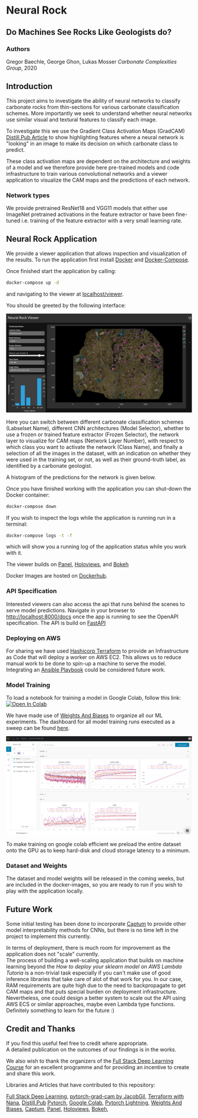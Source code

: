 # Neural Rock
## Do Machines See Rocks Like Geologists do?

### Authors

Gregor Baechle, George Ghon, Lukas Mosser
_Carbonate Complexities Group_, 2020

## Introduction

This project aims to investigate the ability of neural networks to classify carbonate rocks from thin-sections for 
various carbonate classification schemes. More importantly we seek to understand whether neural networks
use similar visual and textural features to classify each image. 

To investigate this we use the Gradient Class Activation Maps (GradCAM) [Distill.Pub Article](https://distill.pub/2020/attribution-baselines/) to show highlighting features
where a neural network is "looking" in an image to make its decision on which carbonate class to predict.

These class activation maps are dependent on the architecture and weights of a model and we therefore provide 
here pre-trained models and code infrastructure to train various convolutional networks and a viewer application 
to visualize the CAM maps and the predictions of each network.

### Network types

We provide pretrained ResNet18 and VGG11 models that either use ImageNet pretrained activations in the feature 
extractor or have been fine-tuned i.e. training of the feature extractor with a very small learning rate.

## Neural Rock Application

We provide a viewer application that allows inspection and visualization of the results.
To run the application first install [Docker](https://docs.docker.com/compose/) and [Docker-Compose](https://docs.docker.com/compose/).

Once finished start the application by calling:
```bash
docker-compose up -d 
```
and navigating to the viewer at [localhost/viewer](http://localhost/viewer).

You should be greeted by the following interface:

![Viewer](static/viewer.png)

Here you can switch between different carbonate classification schemes (Labselset Name),
different CNN architectures (Model Selector), whether to use a frozen or trained feature extractor 
(Frozen Selector), the network layer to visualize for CAM maps (Network Layer Number), with respect 
to which class you want to activate the network (Class Name), and finally a selection of all the images 
in the dataset, with an indication on whether they were used in the training set, or not, as well as their 
ground-truth label, as identified by a carbonate geologist.

A histogram of the predictions for the network is given below.  

Once you have finished working with the application you can shut-down the Docker container:
```bash
docker-compose down
```

If you wish to inspect the logs while the application is running run in a terminal:
```bash
docker-compose logs -t -f
```
which will show you a running log of the application status while you work with it.

The viewer builds on [Panel](https://panel.holoviz.org/reference/panes/HoloViews.html), [Holoviews](https://holoviews.org/), and [Bokeh](https://docs.bokeh.org/en/latest/index.html)

Docker Images are hosted on [Dockerhub](https://hub.docker.com/repository/docker/lmoss/neural-rock).

### API Specification

Interested viewers can also access the api that runs behind the scenes to serve model predictions.
Navigate in your browser to [http://localhost:8000/docs](http://localhost:8000/docs) once the app is 
running to see the OpenAPI specification. The API is build on [FastAPI](https://fastapi.tiangolo.com/)

### Deploying on AWS

For sharing we have used [Hashicorp Terraform](https://www.terraform.io/) to provide an Infrastructure as Code that will 
deploy a worker on AWS EC2. This allows us to reduce manual work to be done to spin-up a machine to serve the model.  
Integrating an [Ansible Playbook](https://www.ansible.com/) could be considered future work.

### Model Training

To load a notebook for training a model in Google Colab, follow this link:  
[![Open In Colab](https://colab.research.google.com/assets/colab-badge.svg)](https://colab.research.google.com/github/LukasMosser/neural_rock_typing/)

We have made use of [Weights And Biases](https://wandb.ai) to organize all our ML experiments.
The dashboard for all model training runs executed as a sweep can be found [here](https://wandb.ai/ccg/neural-rock-finak-2).

![Weights&Biases Dashboard](static/wandb.png)

To make training on google colab efficient we preload the entire dataset onto the GPU as to keep hard-disk and cloud storage latency to a minimum.

### Dataset and Weights

The dataset and model weights will be released in the coming weeks, but are included in the docker-images, so 
you are ready to run if you wish to play with the application locally.

## Future Work

Some initial testing has been done to incorporate [Captum](https://captum.ai/) to provide other model interpretability methods
for CNNs, but there is no time left in the project to implement this currently.

In terms of deployment, there is much room for improvement as the application does not "scale" currently.  
The process of building a well-scaling application that builds on machine learning beyond the *How to deploy your sklearn model on AWS Lambda Tutoria* 
is a non-trivial task especially if you can't make use of good inference libraries that take care of alot of that work for you.
In our case, RAM requirements are quite high due to the need to backpropagate to get CAM maps and that puts special burden on deployment infrastructure.  
Nevertheless, one could design a better system to scale out the API using AWS ECS or similar approaches, maybe even Lambda type functions.  
Definitely something to learn for the future :) 

## Credit and Thanks

If you find this useful feel free to credit where appropriate.  
A detailed publication on the outcomes of our findings is in the works.

We also wish to thank the organizers of the [Full Stack Deep Learning Course](https://fullstackdeeplearning.com/) for an excellent programme 
and for providing an incentive to create and share this work. 

Libraries and Articles that have contributed to this repository:

[Full Stack Deep Learning](https://fullstackdeeplearning.com/),
[pytorch-grad-cam by JacobGil](https://github.com/jacobgil/pytorch-grad-cam),
[Terraform with Nana](https://www.youtube.com/watch?v=l5k1ai_GBDE),
[Distill.Pub](https://distill.pub/)
[Pytorch](https://pytorch.org/),
[Google Colab](https://colab.research.google.com),
[Pytorch Lightning](https://pytorch-lightning.readthedocs.io/en/latest/),
[Weights And Biases](https://wandb.ai),
[Captum](https://captum.ai/),
[Panel](https://panel.holoviz.org/reference/panes/HoloViews.html),
[Holoviews](https://holoviews.org/),
[Bokeh](https://docs.bokeh.org/en/latest/index.html),


